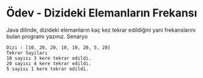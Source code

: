 # Ödev - Dizideki Elemanların Frekansı

Java dilinde, dizideki elemanların kaç kez tekrar edildiğini yani frekanslarını bulan programı yazınız.
Senaryo

```
Dizi : [10, 20, 20, 10, 10, 20, 5, 20]
Tekrar Sayıları
10 sayısı 3 kere tekrar edildi.
20 sayısı 4 kere tekrar edildi.
5 sayısı 1 kere tekrar edildi.
```
